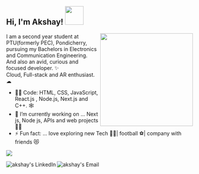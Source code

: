 <h2> Hi, I'm Akshay! <img src="https://media.giphy.com/media/mGcNjsfWAjY5AEZNw6/giphy.gif" width="50"></h2>
 <img align='right' src="https://media.giphy.com/media/SWoSkN6DxTszqIKEqv/giphy.gif" width="250"> 
 
 I am a second year student at PTU(formerly PEC), Pondicherry, pursuing my Bachelors in Electronics and Communication Engineering.<br>
 And also an avid, curious and focused developer. ✨ <br>
 Cloud, Full-stack and AR enthusiast. ☁<br>

- :man_technologist: Code: HTML, CSS, JavaScript, React.js , Node.js, Next.js and C++. 🕸
- 🔭 I’m currently working on ... Next js, Node js, APIs and web projects 🐱‍👤
- ⚡ Fun fact: ... love exploring new Tech 👨‍💻| football ⚽| company with friends 😻 <br>

![](https://visitor-badge.laobi.icu/badge?page_id=akshay1027.visitor-badge&style=flat-square&color=0088cc)<br>

<a href="https://www.linkedin.com/in/akshayrr1027/">
  <img align="left" alt="akshay's LinkedIn" src="https://img.icons8.com/bubbles/50/000000/linkedin.png"/>
</a>

<a href="mailto:akshayar1027@gmail.com">
  <img align="left" alt="akshay's Email" src="https://img.icons8.com/bubbles/50/000000/gmail.png"/>
</a>
